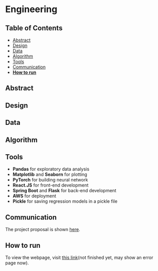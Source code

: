 # Engineering

## Table of Contents
- [Abstract](#link-part-1)
- [Design](#link-part-2)
- [Data](#link-part-3)
- [Algorithm](#link-part-4)
- [Tools](#link-part-5)
- [Communication](#link-part-6)
- [**How to run**](#link-part-7)

## <a name="link-part-1">Abstract</a>


## <a name="link-part-2">Design</a>

## <a name="link-part-3">Data</a>

## <a name="link-part-4">Algorithm</a>

## <a name="link-part-5">Tools</a>

* **Pandas** for exploratory data analysis
* **Matplotlib** and **Seaborn** for plotting
* **PyTorch** for building neural network
* **React.JS** for front-end development
* **Spring Boot** and **Flask** for back-end development
* **AWS** for deployment
* **Pickle** for saving regression models in a pickle file

## <a name="link-part-6">Communication</a>

The project proposal is shown [here](/documents/proposal.md).

## <a name="link-part-7">How to run</a>

To view the webpage, visit [this link](https://blog.darren.com/publications)(not finished yet, may show an error page now).
